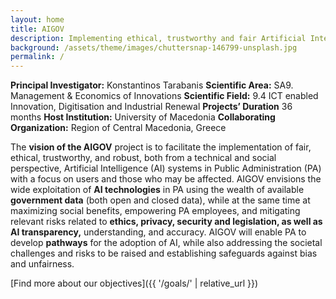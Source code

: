 ```yaml
---
layout: home
title: AIGOV
description: Implementing ethical, trustworthy and fair Artificial Intelligence Systems in Public Sector
background: /assets/theme/images/chuttersnap-146799-unsplash.jpg
permalink: /
---
```



**Principal Investigator:** Konstantinos Tarabanis 
**Scientific Area:** SA9. Management & Economics of Innovations
**Scientific Field:** 9.4 ICT enabled Innovation, Digitisation and Industrial Renewal
**Projects’ Duration** 36 months 
**Host Institution:** University of Macedonia 
**Collaborating Organization:** Region of Central Macedonia, Greece

The **vision of the AIGOV** project is to facilitate the implementation of fair, ethical, trustworthy, and robust, both from a technical and social perspective, Artificial Intelligence (AI) systems in Public Administration (PA) with a focus on users and those who may be affected. AIGOV envisions the wide exploitation of **AI technologies** in PA using the wealth of available **government data** (both open and closed data), while at the same time at maximizing social benefits, empowering PA employees, and mitigating relevant risks related to **ethics, privacy, security and legislation, as well as AI transparency,** understanding, and accuracy. AIGOV will enable PA to develop **pathways** for the adoption of AI, while also addressing the societal challenges and risks to be raised and establishing safeguards against bias and unfairness.

[Find more about our objectives]({{ '/goals/' | relative_url }})
